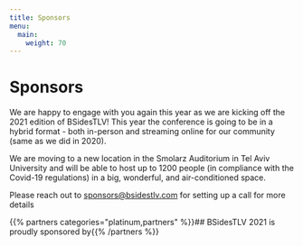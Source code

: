 ```yaml
---
title: Sponsors
menu:
  main:
    weight: 70
---
```


# Sponsors

We are happy to engage with you again this year as we are kicking off the 2021 edition of BSidesTLV! This year the conference is going to be in a hybrid format - both in-person and streaming online for our community (same as we did in 2020).

We are moving to a new location in the Smolarz Auditorium in Tel Aviv University and will be able to host up to 1200 people (in compliance with the Covid-19 regulations) in a big, wonderful, and air-conditioned space.

 Please reach out to sponsors@bsidestlv.com for setting up a call for more details  

{{% partners categories="platinum,partners" %}}## BSidesTLV 2021 is proudly sponsored by{{% /partners %}}
